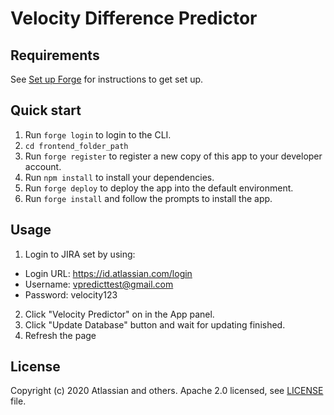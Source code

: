 # Velocity Difference Predictor

## Requirements

See [Set up Forge](https://developer.atlassian.com/platform/forge/set-up-forge/) for instructions to get set up.

## Quick start

1. Run `forge login` to login to the CLI.
2. `cd frontend_folder_path`
3. Run `forge register` to register a new copy of this app to your developer account.
4. Run `npm install` to install your dependencies.
5. Run `forge deploy` to deploy the app into the default environment.
6. Run `forge install` and follow the prompts to install the app.

## Usage

1. Login to JIRA set by using: 
* Login URL: https://id.atlassian.com/login
* Username: vpredicttest@gmail.com
* Password: velocity123

2. Click "Velocity Predictor" on in the App panel.
3. Click "Update Database" button and wait for updating finished.
4. Refresh the page

## License

Copyright (c) 2020 Atlassian and others.
Apache 2.0 licensed, see [LICENSE](LICENSE) file.
